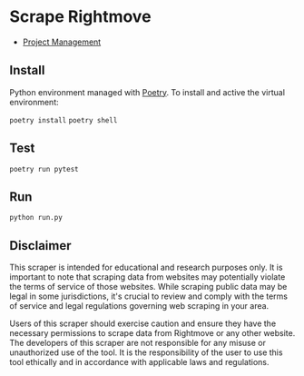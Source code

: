 # Scrape Rightmove

- [Project Management](https://www.notion.so/9c15b028bf5b4b668a12b9aa591fc8d0?v=53331525d04a412f948c8050a892a8c7)

## Install

Python environment managed with [Poetry](https://python-poetry.org/docs/#installation). To install and active the virtual environment:

`poetry install`
`poetry shell`

## Test

`poetry run pytest`

## Run

`python run.py`

## Disclaimer

This scraper is intended for educational and research purposes only. It is important to note that scraping data from websites may potentially violate the terms of service of those websites. While scraping public data may be legal in some jurisdictions, it's crucial to review and comply with the terms of service and legal regulations governing web scraping in your area.

Users of this scraper should exercise caution and ensure they have the necessary permissions to scrape data from Rightmove or any other website. The developers of this scraper are not responsible for any misuse or unauthorized use of the tool. It is the responsibility of the user to use this tool ethically and in accordance with applicable laws and regulations.

